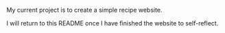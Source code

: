 My current project is to create a simple recipe website.

I will return to this README once I have finished the website to self-reflect.